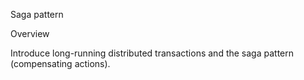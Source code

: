 Saga pattern

Overview

Introduce long-running distributed transactions and the saga pattern (compensating actions).
